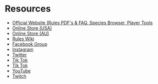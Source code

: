 # Resources
* <a href="http://dragondice.com/" target="_blank">Official Website (Rules PDF's & FAQ, Species Browser, Player Tools</a>
* <a href="https://www.sfr-inc.com/ocart3/index.php" target="_blank">Online Store (USA)</a>
* <a href="https://au.sfr-inc.com/" target="_blank">Online Store (AU)</a>
* <a href="https://rules.dragondice.com/" target="_blank">Rules Wiki</a>
* <a href="https://www.facebook.com/DragonDice" target="_blank">Facebook Group</a>
* <a href="https://www.instagram.com/sfr_inc/" target="_blank">Instagram</a>
* <a href="https://twitter.com/sfr_inc" target="_blank">Twitter</a>
* <a href="https://www.tiktok.com/@sfr_inc" target="_blank">Tik Tok</a>
* <a href="https://discord.gg/dragondice" target="_blank">Tik Tok</a>
* <a href="https://www.youtube.com/c/SFRInc" target="_blank">YouTube</a>
* <a href="https://www.twitch.tv/sfrinc" target="_blank">Twitch</a>
